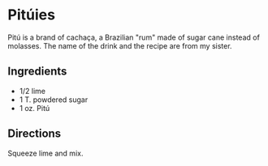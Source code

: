 # Pitúies

Pitú is a brand of cachaça, a Brazilian "rum" made of sugar cane instead of molasses.  The name of the drink and the recipe are from my sister.

## Ingredients

* 1/2 lime
* 1 T. powdered sugar
* 1 oz. Pitú

## Directions

Squeeze lime and mix.
